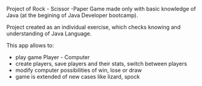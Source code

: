 Project of Rock - Scissor -Paper Game made only with basic knowledge of Java (at the begining of Java Developer bootcamp).

Project created as an individual exercise, which checks knowing and understanding of Java Language.

This app allows to:
  - play game Player - Computer
  - create players, save players and their stats, switch between players
  - modify computer possibilities of win, lose or draw
  - game is extended of new cases like lizard, spock
